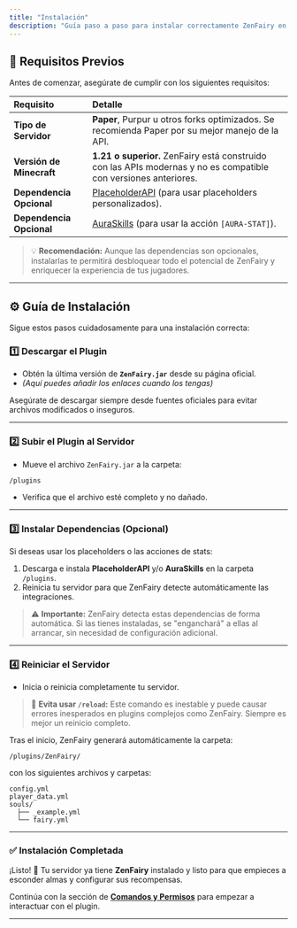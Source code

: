 ```yaml
---
title: "Instalación"
description: "Guía paso a paso para instalar correctamente ZenFairy en tu servidor de Minecraft."
---
```


## 🧱 Requisitos Previos

Antes de comenzar, asegúrate de cumplir con los siguientes requisitos:

| Requisito | Detalle |
| :--- | :--- |
| **Tipo de Servidor** | **Paper**, Purpur u otros forks optimizados. Se recomienda Paper por su mejor manejo de la API. |
| **Versión de Minecraft** | **1.21 o superior.** ZenFairy está construido con las APIs modernas y no es compatible con versiones anteriores. |
| **Dependencia Opcional** | [PlaceholderAPI](https://www.spigotmc.org/resources/placeholderapi.6245/) (para usar placeholders personalizados). |
| **Dependencia Opcional** | [AuraSkills](https://www.spigotmc.org/resources/auraskills.89877/) (para usar la acción `[AURA-STAT]`). |

> 💡 **Recomendación:** Aunque las dependencias son opcionales, instalarlas te permitirá desbloquear todo el potencial de ZenFairy y enriquecer la experiencia de tus jugadores.

---

## ⚙️ Guía de Instalación

Sigue estos pasos cuidadosamente para una instalación correcta:

### **1️⃣ Descargar el Plugin**

- Obtén la última versión de **`ZenFairy.jar`** desde su página oficial.
- *(Aquí puedes añadir los enlaces cuando los tengas)*

Asegúrate de descargar siempre desde fuentes oficiales para evitar archivos modificados o inseguros.

---

### **2️⃣ Subir el Plugin al Servidor**

- Mueve el archivo `ZenFairy.jar` a la carpeta:
```
/plugins
```
- Verifica que el archivo esté completo y no dañado.

---

### **3️⃣ Instalar Dependencias (Opcional)**

Si deseas usar los placeholders o las acciones de stats:

1.  Descarga e instala **PlaceholderAPI** y/o **AuraSkills** en la carpeta `/plugins`.
2.  Reinicia tu servidor para que ZenFairy detecte automáticamente las integraciones.

> ⚠️ **Importante:** ZenFairy detecta estas dependencias de forma automática. Si las tienes instaladas, se "enganchará" a ellas al arrancar, sin necesidad de configuración adicional.

---

### **4️⃣ Reiniciar el Servidor**

- Inicia o reinicia completamente tu servidor.

> 🚫 **Evita usar `/reload`:** Este comando es inestable y puede causar errores inesperados en plugins complejos como ZenFairy. Siempre es mejor un reinicio completo.

Tras el inicio, ZenFairy generará automáticamente la carpeta:
```
/plugins/ZenFairy/
```
con los siguientes archivos y carpetas:
```
config.yml
player_data.yml
souls/
  ├── _example.yml
  └── fairy.yml
```

---

### ✅ **Instalación Completada**

¡Listo! 🎉
Tu servidor ya tiene **ZenFairy** instalado y listo para que empieces a esconder almas y configurar sus recompensas.

Continúa con la sección de **[Comandos y Permisos](../comandos/comandos)** para empezar a interactuar con el plugin.

---